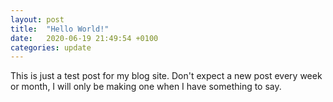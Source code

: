 ```yaml
---
layout: post
title:  "Hello World!"
date:   2020-06-19 21:49:54 +0100
categories: update
---
```


This is just a test post for my blog site. Don't expect a new post every week or month, I will only be making one when I have something to say.
